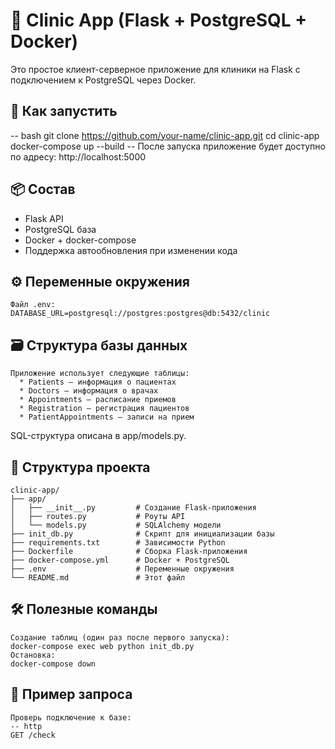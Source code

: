 # 🏥 Clinic App (Flask + PostgreSQL + Docker)

Это простое клиент-серверное приложение для клиники на Flask с подключением к PostgreSQL через Docker.

## 🚀 Как запустить
  -- bash
    git clone https://github.com/your-name/clinic-app.git
    cd clinic-app
    docker-compose up --build
  -- После запуска приложение будет доступно по адресу:
    http://localhost:5000

## 📦 Состав
  * Flask API
  * PostgreSQL база
  * Docker + docker-compose
  * Поддержка автообновления при изменении кода

## ⚙️ Переменные окружения
    Файл .env:
    DATABASE_URL=postgresql://postgres:postgres@db:5432/clinic

## 🗃 Структура базы данных
    Приложение использует следующие таблицы:
      * Patients — информация о пациентах
      * Doctors — информация о врачах
      * Appointments — расписание приемов
      * Registration — регистрация пациентов
      * PatientAppointments — записи на прием
  SQL-структура описана в app/models.py.


## 📂 Структура проекта
    clinic-app/
    ├── app/
    │   ├── __init__.py         # Создание Flask-приложения
    │   ├── routes.py           # Роуты API
    │   └── models.py           # SQLAlchemy модели
    ├── init_db.py              # Скрипт для инициализации базы
    ├── requirements.txt        # Зависимости Python
    ├── Dockerfile              # Сборка Flask-приложения
    ├── docker-compose.yml      # Docker + PostgreSQL
    ├── .env                    # Переменные окружения
    └── README.md               # Этот файл


## 🛠 Полезные команды
    Создание таблиц (один раз после первого запуска):
    docker-compose exec web python init_db.py
    Остановка:
    docker-compose down

## 🧪 Пример запроса
    Проверь подключение к базе:
    -- http
    GET /check
